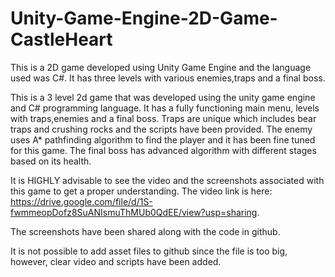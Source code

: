 # Unity-Game-Engine-2D-Game-CastleHeart
This is a 2D game developed using Unity Game Engine and the language used was C#. It has three levels with various enemies,traps and a final boss.

This is a 3 level 2d game that was developed using the unity game engine and C# programming language. It has a fully functioning main menu, levels with traps,enemies and a final boss. Traps are unique which includes bear traps and crushing rocks and the scripts have been provided. The enemy uses A* pathfinding algorithm to find the player and it has been fine tuned for this game. The final boss has advanced algorithm with different stages based on its health. 

It is HIGHLY advisable to see the video and the screenshots associated with this game to get a proper understanding. 
The video link is here:
https://drive.google.com/file/d/1S-fwmmeopDofz8SuANIsmuThMUb0QdEE/view?usp=sharing.

The screenshots have been shared along with the code in github.

It is not possible to add asset files to github since the file is too big, however, clear video and scripts have been added.

